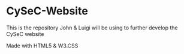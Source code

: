 # CySeC-Website
This is the repository John &amp; Luigi will be using to further develop the CySeC website

Made with HTML5 & W3.CSS